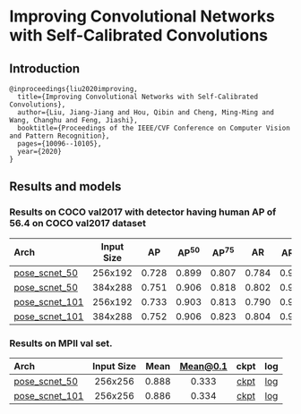 # Improving Convolutional Networks with Self-Calibrated Convolutions

## Introduction
```
@inproceedings{liu2020improving,
  title={Improving Convolutional Networks with Self-Calibrated Convolutions},
  author={Liu, Jiang-Jiang and Hou, Qibin and Cheng, Ming-Ming and Wang, Changhu and Feng, Jiashi},
  booktitle={Proceedings of the IEEE/CVF Conference on Computer Vision and Pattern Recognition},
  pages={10096--10105},
  year={2020}
}
```

## Results and models

### Results on COCO val2017 with detector having human AP of 56.4 on COCO val2017 dataset

| Arch | Input Size | AP | AP<sup>50</sup> | AP<sup>75</sup> | AR | AR<sup>50</sup> | ckpt | log |
| :----------------- | :-----------: | :------: | :------: | :------: | :------: | :------: |:------: |:------: |
| [pose_scnet_50](/configs/top_down/scnet/coco/scnet50_coco_256x192.py)   | 256x192 | 0.728 | 0.899 | 0.807 | 0.784 | 0.938 | [ckpt](https://openmmlab.oss-accelerate.aliyuncs.com/mmpose/top_down/scnet/scnet50_coco_256x192-6920f829_20200709.pth) | [log](https://openmmlab.oss-accelerate.aliyuncs.com/mmpose/top_down/scnet/scnet50_coco_256x192_20200709.log.json) |
| [pose_scnet_50](/configs/top_down/scnet/coco/scnet50_coco_384x288.py)   | 384x288 | 0.751 | 0.906 | 0.818 | 0.802 | 0.943 | [ckpt](https://openmmlab.oss-accelerate.aliyuncs.com/mmpose/top_down/scnet/scnet50_coco_384x288-9cacd0ea_20200709.pth) | [log](https://openmmlab.oss-accelerate.aliyuncs.com/mmpose/top_down/scnet/scnet50_coco_384x288_20200709.log.json) |
| [pose_scnet_101](/configs/top_down/scnet/coco/scnet101_coco_256x192.py)  | 256x192 | 0.733 | 0.903 | 0.813 | 0.790 | 0.941 | [ckpt](https://openmmlab.oss-accelerate.aliyuncs.com/mmpose/top_down/scnet/scnet101_coco_256x192-6d348ef9_20200709.pth) | [log](https://openmmlab.oss-accelerate.aliyuncs.com/mmpose/top_down/scnet/scnet101_coco_256x192_20200709.log.json) |
| [pose_scnet_101](/configs/top_down/scnet/coco/scnet101_coco_384x288.py)  | 384x288 | 0.752 | 0.906 | 0.823 | 0.804 | 0.943 | [ckpt](https://openmmlab.oss-accelerate.aliyuncs.com/mmpose/top_down/scnet/scnet101_coco_384x288-0b6e631b_20200709.pth) | [log](https://openmmlab.oss-accelerate.aliyuncs.com/mmpose/top_down/scnet/scnet101_coco_384x288_20200709.log.json) |


### Results on MPII val set.

| Arch  | Input Size | Mean | Mean@0.1   | ckpt    | log     |
| :--- | :--------: | :------: | :------: |:------: |:------: |
| [pose_scnet_50](/configs/top_down/scnet/mpii/scnet50_mpii_256x256.py) | 256x256 | 0.888 | 0.333 | [ckpt](https://openmmlab.oss-accelerate.aliyuncs.com/mmpose/top_down/scnet/scnet50_mpii_256x256-a54b6af5_20200812.pth) | [log](https://openmmlab.oss-accelerate.aliyuncs.com/mmpose/top_down/scnet/scnet50_mpii_256x256_20200812.log.json) |
| [pose_scnet_101](/configs/top_down/scnet/mpii/scnet101_mpii_256x256.py) | 256x256 | 0.886 | 0.334 | [ckpt](https://openmmlab.oss-accelerate.aliyuncs.com/mmpose/top_down/scnet/scnet101_mpii_256x256-b4c2d184_20200812.pth) | [log](https://openmmlab.oss-accelerate.aliyuncs.com/mmpose/top_down/scnet/scnet101_mpii_256x256_20200812.log.json) |
